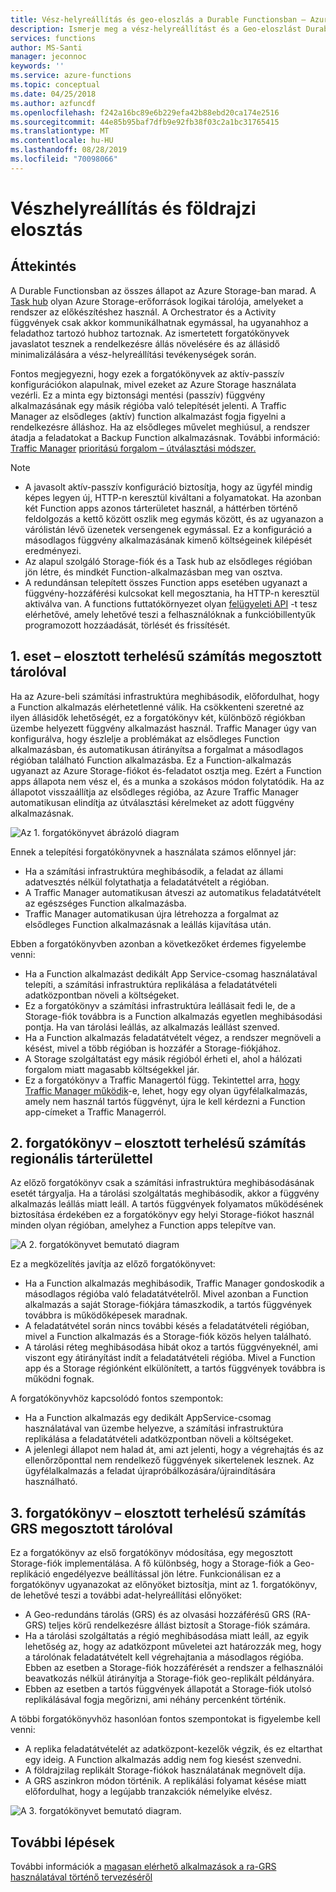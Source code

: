 ```yaml
---
title: Vész-helyreállítás és geo-eloszlás a Durable Functionsban – Azure
description: Ismerje meg a vész-helyreállítást és a Geo-eloszlást Durable Functionsban.
services: functions
author: MS-Santi
manager: jeconnoc
keywords: ''
ms.service: azure-functions
ms.topic: conceptual
ms.date: 04/25/2018
ms.author: azfuncdf
ms.openlocfilehash: f242a16bc89e6b229efa42b88ebd20ca174e2516
ms.sourcegitcommit: 44e85b95baf7dfb9e92fb38f03c2a1bc31765415
ms.translationtype: MT
ms.contentlocale: hu-HU
ms.lasthandoff: 08/28/2019
ms.locfileid: "70098066"
---
```

# <a name="disaster-recovery-and-geo-distribution"></a>Vészhelyreállítás és földrajzi elosztás

## <a name="overview"></a>Áttekintés

A Durable Functionsban az összes állapot az Azure Storage-ban marad. A [Task hub](durable-functions-task-hubs.md) olyan Azure Storage-erőforrások logikai tárolója, amelyeket a rendszer az előkészítéshez használ. A Orchestrator és a Activity függvények csak akkor kommunikálhatnak egymással, ha ugyanahhoz a feladathoz tartozó hubhoz tartoznak.
Az ismertetett forgatókönyvek javaslatot tesznek a rendelkezésre állás növelésére és az állásidő minimalizálására a vész-helyreállítási tevékenységek során.

Fontos megjegyezni, hogy ezek a forgatókönyvek az aktív-passzív konfigurációkon alapulnak, mivel ezeket az Azure Storage használata vezérli. Ez a minta egy biztonsági mentési (passzív) függvény alkalmazásának egy másik régióba való telepítését jelenti. A Traffic Manager az elsődleges (aktív) function alkalmazást fogja figyelni a rendelkezésre álláshoz. Ha az elsődleges művelet meghiúsul, a rendszer átadja a feladatokat a Backup Function alkalmazásnak. További információ: [Traffic Manager](https://azure.microsoft.com/services/traffic-manager/) [prioritású forgalom – útválasztási módszer.](../../traffic-manager/traffic-manager-routing-methods.md#priority-traffic-routing-method)

>[!NOTE]
>
> - A javasolt aktív-passzív konfiguráció biztosítja, hogy az ügyfél mindig képes legyen új, HTTP-n keresztül kiváltani a folyamatokat. Ha azonban két Function apps azonos tárterületet használ, a háttérben történő feldolgozás a kettő között oszlik meg egymás között, és az ugyanazon a várólistán lévő üzenetek versengenek egymással. Ez a konfiguráció a másodlagos függvény alkalmazásának kimenő költségeinek kilépését eredményezi.
> - Az alapul szolgáló Storage-fiók és a Task hub az elsődleges régióban jön létre, és mindkét Function-alkalmazásban meg van osztva.
> - A redundánsan telepített összes Function apps esetében ugyanazt a függvény-hozzáférési kulcsokat kell megosztania, ha HTTP-n keresztül aktiválva van. A functions futtatókörnyezet olyan [felügyeleti API](https://github.com/Azure/azure-functions-host/wiki/Key-management-API) -t tesz elérhetővé, amely lehetővé teszi a felhasználóknak a funkcióbillentyűk programozott hozzáadását, törlését és frissítését.

## <a name="scenario-1---load-balanced-compute-with-shared-storage"></a>1\. eset – elosztott terhelésű számítás megosztott tárolóval

Ha az Azure-beli számítási infrastruktúra meghibásodik, előfordulhat, hogy a Function alkalmazás elérhetetlenné válik. Ha csökkenteni szeretné az ilyen állásidők lehetőségét, ez a forgatókönyv két, különböző régiókban üzembe helyezett függvény alkalmazást használ.
Traffic Manager úgy van konfigurálva, hogy észlelje a problémákat az elsődleges Function alkalmazásban, és automatikusan átirányítsa a forgalmat a másodlagos régióban található Function alkalmazásba. Ez a Function-alkalmazás ugyanazt az Azure Storage-fiókot és-feladatot osztja meg. Ezért a Function apps állapota nem vész el, és a munka a szokásos módon folytatódik. Ha az állapotot visszaállítja az elsődleges régióba, az Azure Traffic Manager automatikusan elindítja az útválasztási kérelmeket az adott függvény alkalmazásnak.

![Az 1. forgatókönyvet ábrázoló diagram](./media/durable-functions-disaster-recovery-geo-distribution/durable-functions-geo-scenario01.png)

Ennek a telepítési forgatókönyvnek a használata számos előnnyel jár:

- Ha a számítási infrastruktúra meghibásodik, a feladat az állami adatvesztés nélkül folytathatja a feladatátvételt a régióban.
- A Traffic Manager automatikusan átveszi az automatikus feladatátvételt az egészséges Function alkalmazásba.
- Traffic Manager automatikusan újra létrehozza a forgalmat az elsődleges Function alkalmazásnak a leállás kijavítása után.

Ebben a forgatókönyvben azonban a következőket érdemes figyelembe venni:

- Ha a Function alkalmazást dedikált App Service-csomag használatával telepíti, a számítási infrastruktúra replikálása a feladatátvételi adatközpontban növeli a költségeket.
- Ez a forgatókönyv a számítási infrastruktúra leállásait fedi le, de a Storage-fiók továbbra is a Function alkalmazás egyetlen meghibásodási pontja. Ha van tárolási leállás, az alkalmazás leállást szenved.
- Ha a Function alkalmazás feladatátvételt végez, a rendszer megnöveli a késést, mivel a több régióban is hozzáfér a Storage-fiókjához.
- A Storage szolgáltatást egy másik régióból érheti el, ahol a hálózati forgalom miatt magasabb költségekkel jár.
- Ez a forgatókönyv a Traffic Managertól függ. Tekintettel arra, [hogy Traffic Manager működik](../../traffic-manager/traffic-manager-how-it-works.md)-e, lehet, hogy egy olyan ügyfélalkalmazás, amely nem használ tartós függvényt, újra le kell kérdezni a Function app-címeket a Traffic Managerról.

## <a name="scenario-2---load-balanced-compute-with-regional-storage"></a>2\. forgatókönyv – elosztott terhelésű számítás regionális tárterülettel

Az előző forgatókönyv csak a számítási infrastruktúra meghibásodásának esetét tárgyalja. Ha a tárolási szolgáltatás meghibásodik, akkor a függvény alkalmazás leállás miatt leáll.
A tartós függvények folyamatos működésének biztosítása érdekében ez a forgatókönyv egy helyi Storage-fiókot használ minden olyan régióban, amelyhez a Function apps telepítve van.

![A 2. forgatókönyvet bemutató diagram](./media/durable-functions-disaster-recovery-geo-distribution/durable-functions-geo-scenario02.png)

Ez a megközelítés javítja az előző forgatókönyvet:

- Ha a Function alkalmazás meghibásodik, Traffic Manager gondoskodik a másodlagos régióba való feladatátvételről. Mivel azonban a Function alkalmazás a saját Storage-fiókjára támaszkodik, a tartós függvények továbbra is működőképesek maradnak.
- A feladatátvétel során nincs további késés a feladatátvételi régióban, mivel a Function alkalmazás és a Storage-fiók közös helyen található.
- A tárolási réteg meghibásodása hibát okoz a tartós függvényeknél, ami viszont egy átirányítást indít a feladatátvételi régióba. Mivel a Function app és a Storage régiónként elkülönített, a tartós függvények továbbra is működni fognak.

A forgatókönyvhöz kapcsolódó fontos szempontok:

- Ha a Function alkalmazás egy dedikált AppService-csomag használatával van üzembe helyezve, a számítási infrastruktúra replikálása a feladatátvételi adatközpontban növeli a költségeket.
- A jelenlegi állapot nem halad át, ami azt jelenti, hogy a végrehajtás és az ellenőrzőponttal nem rendelkező függvények sikertelenek lesznek. Az ügyfélalkalmazás a feladat újrapróbálkozására/újraindítására használható.

## <a name="scenario-3---load-balanced-compute-with-grs-shared-storage"></a>3\. forgatókönyv – elosztott terhelésű számítás GRS megosztott tárolóval

Ez a forgatókönyv az első forgatókönyv módosítása, egy megosztott Storage-fiók implementálása. A fő különbség, hogy a Storage-fiók a Geo-replikáció engedélyezve beállítással jön létre.
Funkcionálisan ez a forgatókönyv ugyanazokat az előnyöket biztosítja, mint az 1. forgatókönyv, de lehetővé teszi a további adat-helyreállítási előnyöket:

- A Geo-redundáns tárolás (GRS) és az olvasási hozzáférésű GRS (RA-GRS) teljes körű rendelkezésre állást biztosít a Storage-fiók számára.
- Ha a tárolási szolgáltatás a régió meghibásodása miatt leáll, az egyik lehetőség az, hogy az adatközpont műveletei azt határozzák meg, hogy a tárolónak feladatátvételt kell végrehajtania a másodlagos régióba. Ebben az esetben a Storage-fiók hozzáférését a rendszer a felhasználói beavatkozás nélkül átirányítja a Storage-fiók geo-replikált példányára.
- Ebben az esetben a tartós függvények állapotát a Storage-fiók utolsó replikálásával fogja megőrizni, ami néhány percenként történik.

A többi forgatókönyvhöz hasonlóan fontos szempontokat is figyelembe kell venni:

- A replika feladatátvételét az adatközpont-kezelők végzik, és ez eltarthat egy ideig. A Function alkalmazás addig nem fog kiesést szenvedni.
- A földrajzilag replikált Storage-fiókok használatának megnövelt díja.
- A GRS aszinkron módon történik. A replikálási folyamat késése miatt előfordulhat, hogy a legújabb tranzakciók némelyike elvész.

![A 3. forgatókönyvet bemutató diagram.](./media/durable-functions-disaster-recovery-geo-distribution/durable-functions-geo-scenario03.png)

## <a name="next-steps"></a>További lépések

További információk a [magasan elérhető alkalmazások a ra-GRS használatával történő tervezéséről](../../storage/common/storage-designing-ha-apps-with-ragrs.md)
